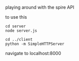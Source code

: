 playing around with the spire API

to use this

    cd server
    node server.js

    cd ../client
    python -m SimpleHTTPServer

navigate to localhost:8000
